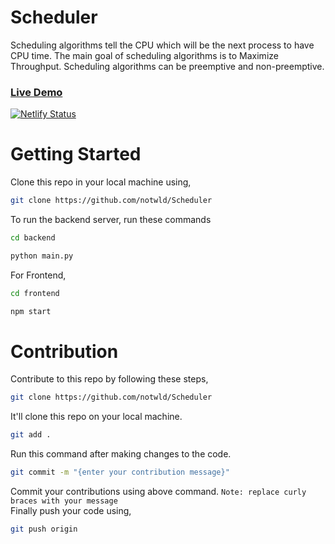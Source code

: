 # Scheduler

Scheduling algorithms tell the CPU which will be the next process to have CPU time. The main goal of scheduling algorithms is to Maximize Throughput. Scheduling algorithms can be preemptive and non-preemptive.

### <a href="https://salad-scheduler.netlify.app" target="__blank">Live Demo</a> 

[![Netlify Status](https://api.netlify.com/api/v1/badges/55f11b12-ccb0-4244-bf47-a5941a57cb1c/deploy-status)](https://app.netlify.com/sites/salad-scheduler/deploys)


# Getting Started

Clone this repo in your local machine using,

```bash
git clone https://github.com/notwld/Scheduler
```

To run the backend server, run these commands

```bash
cd backend
```

```bash
python main.py
```

For Frontend,

```bash
cd frontend
```

```bash
npm start
```

# Contribution

Contribute to this repo by following these steps,

```bash
git clone https://github.com/notwld/Scheduler
```

It'll clone this repo on your local machine.

```bash
git add .
```

Run this command after making changes to the code.

```bash
git commit -m "{enter your contribution message}"
```
Commit your contributions using above command.
`Note: replace curly braces with your message` <br>
Finally push your code using,

```bash
git push origin
```

